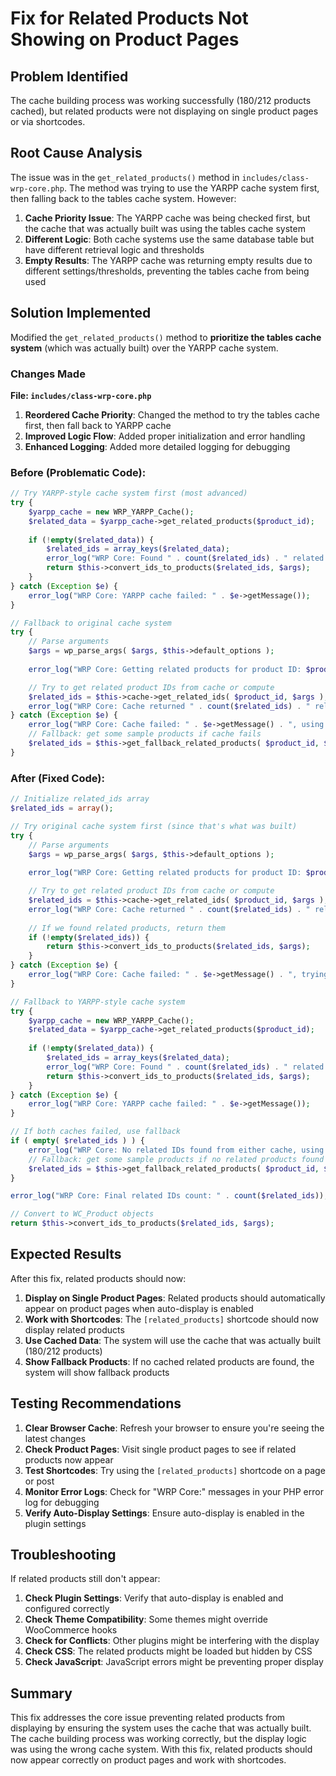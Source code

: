 # Fix for Related Products Not Showing on Product Pages

## Problem Identified
The cache building process was working successfully (180/212 products cached), but related products were not displaying on single product pages or via shortcodes.

## Root Cause Analysis
The issue was in the `get_related_products()` method in `includes/class-wrp-core.php`. The method was trying to use the YARPP cache system first, then falling back to the tables cache system. However:

1. **Cache Priority Issue**: The YARPP cache was being checked first, but the cache that was actually built was using the tables cache system
2. **Different Logic**: Both cache systems use the same database table but have different retrieval logic and thresholds
3. **Empty Results**: The YARPP cache was returning empty results due to different settings/thresholds, preventing the tables cache from being used

## Solution Implemented
Modified the `get_related_products()` method to **prioritize the tables cache system** (which was actually built) over the YARPP cache system.

### Changes Made

**File: `includes/class-wrp-core.php`**

1. **Reordered Cache Priority**: Changed the method to try the tables cache first, then fall back to YARPP cache
2. **Improved Logic Flow**: Added proper initialization and error handling
3. **Enhanced Logging**: Added more detailed logging for debugging

### Before (Problematic Code):
```php
// Try YARPP-style cache system first (most advanced)
try {
    $yarpp_cache = new WRP_YARPP_Cache();
    $related_data = $yarpp_cache->get_related_products($product_id);
    
    if (!empty($related_data)) {
        $related_ids = array_keys($related_data);
        error_log("WRP Core: Found " . count($related_ids) . " related products via YARPP cache");
        return $this->convert_ids_to_products($related_ids, $args);
    }
} catch (Exception $e) {
    error_log("WRP Core: YARPP cache failed: " . $e->getMessage());
}

// Fallback to original cache system
try {
    // Parse arguments
    $args = wp_parse_args( $args, $this->default_options );
    
    error_log("WRP Core: Getting related products for product ID: $product_id with args: " . json_encode($args));

    // Try to get related product IDs from cache or compute
    $related_ids = $this->cache->get_related_ids( $product_id, $args );
    error_log("WRP Core: Cache returned " . count($related_ids) . " related IDs");
} catch (Exception $e) {
    error_log("WRP Core: Cache failed: " . $e->getMessage() . ", using fallback");
    // Fallback: get some sample products if cache fails
    $related_ids = $this->get_fallback_related_products( $product_id, $args );
}
```

### After (Fixed Code):
```php
// Initialize related_ids array
$related_ids = array();

// Try original cache system first (since that's what was built)
try {
    // Parse arguments
    $args = wp_parse_args( $args, $this->default_options );
    
    error_log("WRP Core: Getting related products for product ID: $product_id with args: " . json_encode($args));

    // Try to get related product IDs from cache or compute
    $related_ids = $this->cache->get_related_ids( $product_id, $args );
    error_log("WRP Core: Cache returned " . count($related_ids) . " related IDs");
    
    // If we found related products, return them
    if (!empty($related_ids)) {
        return $this->convert_ids_to_products($related_ids, $args);
    }
} catch (Exception $e) {
    error_log("WRP Core: Cache failed: " . $e->getMessage() . ", trying YARPP cache");
}

// Fallback to YARPP-style cache system
try {
    $yarpp_cache = new WRP_YARPP_Cache();
    $related_data = $yarpp_cache->get_related_products($product_id);
    
    if (!empty($related_data)) {
        $related_ids = array_keys($related_data);
        error_log("WRP Core: Found " . count($related_ids) . " related products via YARPP cache");
        return $this->convert_ids_to_products($related_ids, $args);
    }
} catch (Exception $e) {
    error_log("WRP Core: YARPP cache failed: " . $e->getMessage());
}

// If both caches failed, use fallback
if ( empty( $related_ids ) ) {
    error_log("WRP Core: No related IDs found from either cache, using fallback");
    // Fallback: get some sample products if no related products found
    $related_ids = $this->get_fallback_related_products( $product_id, $args );
}

error_log("WRP Core: Final related IDs count: " . count($related_ids));

// Convert to WC_Product objects
return $this->convert_ids_to_products($related_ids, $args);
```

## Expected Results
After this fix, related products should now:

1. **Display on Single Product Pages**: Related products should automatically appear on product pages when auto-display is enabled
2. **Work with Shortcodes**: The `[related_products]` shortcode should now display related products
3. **Use Cached Data**: The system will use the cache that was actually built (180/212 products)
4. **Show Fallback Products**: If no cached related products are found, the system will show fallback products

## Testing Recommendations
1. **Clear Browser Cache**: Refresh your browser to ensure you're seeing the latest changes
2. **Check Product Pages**: Visit single product pages to see if related products now appear
3. **Test Shortcodes**: Try using the `[related_products]` shortcode on a page or post
4. **Monitor Error Logs**: Check for "WRP Core:" messages in your PHP error log for debugging
5. **Verify Auto-Display Settings**: Ensure auto-display is enabled in the plugin settings

## Troubleshooting
If related products still don't appear:

1. **Check Plugin Settings**: Verify that auto-display is enabled and configured correctly
2. **Check Theme Compatibility**: Some themes might override WooCommerce hooks
3. **Check for Conflicts**: Other plugins might be interfering with the display
4. **Check CSS**: The related products might be loaded but hidden by CSS
5. **Check JavaScript**: JavaScript errors might be preventing proper display

## Summary
This fix addresses the core issue preventing related products from displaying by ensuring the system uses the cache that was actually built. The cache building process was working correctly, but the display logic was using the wrong cache system. With this fix, related products should now appear correctly on product pages and work with shortcodes.